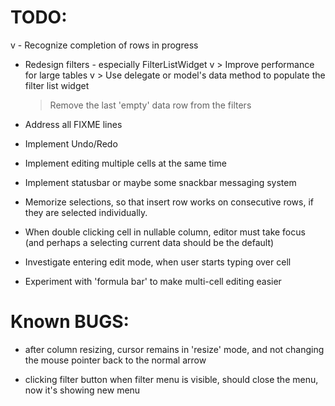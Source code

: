 # TODO: 

v - Recognize completion of rows in progress

- Redesign filters - especially FilterListWidget
v   > Improve performance for large tables
v   > Use delegate or model's data method to populate the filter list widget
  > Remove the last 'empty' data row from the filters

- Address all FIXME lines

- Implement Undo/Redo

- Implement editing multiple cells at the same time

- Implement statusbar or maybe some snackbar messaging system

- Memorize selections, so that insert row works on consecutive rows, 
  if they are selected individually.

- When double clicking cell in nullable column, editor must take focus 
  (and perhaps a selecting current data should be the default)

- Investigate entering edit mode, when user starts typing over cell

- Experiment with 'formula bar' to make multi-cell editing easier

# Known BUGS:

- after column resizing, cursor remains in 'resize' mode, 
  and not changing the mouse pointer back to the normal arrow
  
- clicking filter button when filter menu is visible, should close the menu, now it's
  showing new menu


